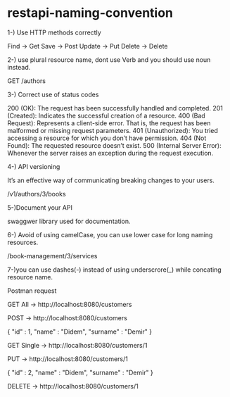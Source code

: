 # restapi-naming-convention

1-) Use HTTP methods correctly

Find -> Get
Save -> Post
Update -> Put
Delete -> Delete


2-)  use plural resource name, dont use Verb and you should use noun instead.

  GET /authors
  
  
3-) Correct use of status codes

  200 (OK): The request has been successfully handled and completed.
  201 (Created): Indicates the successful creation of a resource.
  400 (Bad Request): Represents a client-side error. That is, the request has been malformed or missing request parameters.
  401 (Unauthorized): You tried accessing a resource for which you don’t have permission.
  404 (Not Found): The requested resource doesn’t exist.
  500 (Internal Server Error): Whenever the server raises an exception during the request execution.
  
4-) API versioning

  It’s an effective way of communicating breaking changes to your users.

  /v1/authors/3/books

5-)Document your API

   swaggwer library used for documentation.
  
 6-) Avoid of using camelCase, you can use lower case for long naming resources.
 
  /book-management/3/services
  
 7-)you can use dashes(-) instead of using underscrore(_) while concating resource name.
 
 
 
 
 Postman request
 
 GET All -> http://localhost:8080/customers
 
 POST -> http://localhost:8080/customers
 
 {
    "id" : 1,
    "name" : "Didem",
    "surname" : "Demir"
}

GET Single -> http://localhost:8080/customers/1

PUT -> http://localhost:8080/customers/1

{
    "id" : 2,
    "name" : "Didem",
    "surname" : "Demir"
}

DELETE -> http://localhost:8080/customers/1
 
 
 
  
